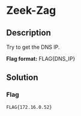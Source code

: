 # Zeek-Zag

## Description
Try to get the DNS IP.

**Flag format:** FLAG{DNS_IP}

## Solution

### Flag
```
FLAG{172.16.0.52}
```